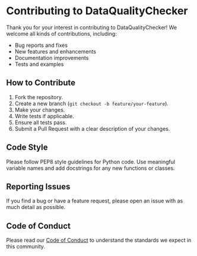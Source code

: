 # Contributing to DataQualityChecker

Thank you for your interest in contributing to DataQualityChecker! We welcome all kinds of contributions, including:

- Bug reports and fixes
- New features and enhancements
- Documentation improvements
- Tests and examples

## How to Contribute

1. Fork the repository.
2. Create a new branch (`git checkout -b feature/your-feature`).
3. Make your changes.
4. Write tests if applicable.
5. Ensure all tests pass.
6. Submit a Pull Request with a clear description of your changes.

## Code Style

Please follow PEP8 style guidelines for Python code. Use meaningful variable names and add docstrings for any new functions or classes.

## Reporting Issues

If you find a bug or have a feature request, please open an issue with as much detail as possible.

## Code of Conduct

Please read our [Code of Conduct](CODE_OF_CONDUCT.md) to understand the standards we expect in this community.
